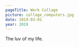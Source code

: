 ```yaml
---
pageTitle: Work Collage
picture: collage_computers.jpg
date: 2019-03-01
year: 2019
---
```


The luv of my life.